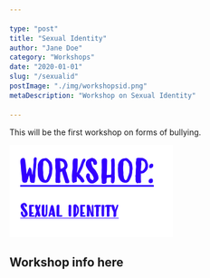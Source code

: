 ```yaml
---

type: "post"
title: "Sexual Identity"
author: "Jane Doe"
category: "Workshops"
date: "2020-01-01"
slug: "/sexualid"
postImage: "./img/workshopsid.png"
metaDescription: "Workshop on Sexual Identity"

---
```


This will be the first workshop on forms of bullying.

![Alt Text](./img/workshopsid.png)

## Workshop info here
```




